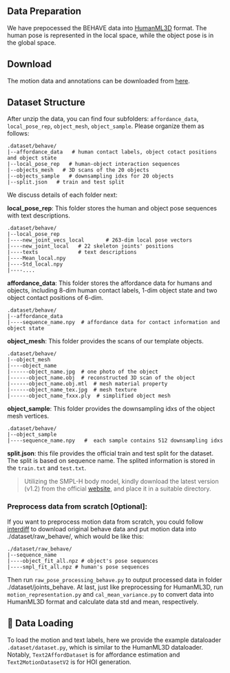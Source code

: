 

## Data Preparation

We have prepocessed the BEHAVE data into [HumanML3D](https://github.com/EricGuo5513/HumanML3D) format. The human pose is represented in the local space, while the object pose is in the global space.

## Download
The motion data and annotations can be downloaded from [here](https://drive.google.com/file/d/168EPBHlzUZidJG-xaE0YZ6k4fByGTGo4/view?usp=sharing).


## Dataset Structure
After unzip the data, you can find four subfolders: `affordance_data`, `local_pose_rep`, `object_mesh`,  `object_sample`. Please organize them as follows:
```
.dataset/behave/
|--affordance_data   # human contact labels, object cotact positions and object state
|--local_pose_rep   # human-object interaction sequences
|--objects_mesh   # 3D scans of the 20 objects
|--objects_sample   # downsampling idxs for 20 objects
|--split.json   # train and test split
```
We discuss details of each folder next:

**local_pose_rep**: This folder stores the human and object pose sequences with text descriptions.

```
.dataset/behave/
|--local_pose_rep          
|----new_joint_vecs_local       # 263-dim local pose vectors
|----new_joint_local   # 22 skeleton joints' positions 
|----texts             # text descriptions
|----Mean_local.npy      
|----Std_local.npy
|----....     
```

**affordance_data**: This folder stores the affordance data for humans and objects, including 8-dim human contact labels, 1-dim object state and two object contact positions of 6-dim.
```
.dataset/behave/
|--affordance_data  
|----sequence_name.npy  # affordance data for contact information and object state

```

**object_mesh**: This folder provides the scans of our template objects. 
```
.dataset/behave/
|--object_mesh
|----object_name
|------object_name.jpg  # one photo of the object
|------object_name.obj  # reconstructed 3D scan of the object
|------object_name.obj.mtl  # mesh material property
|------object_name_tex.jpg  # mesh texture
|------object_name_fxxx.ply  # simplified object mesh 
```

**object_sample**: This folder provides the downsampling idxs of the object mesh vertices.
```
.dataset/behave/
|--object_sample
|----sequence_name.npy   #  each sample contains 512 downsampling idxs
```

**split.json**: this file provides the official train and test split for the dataset. The split is based on sequence name. The splited information is stored in the `train.txt` and `test.txt`.

> Utilizing the SMPL-H body model, kindly download the latest version (v1.2) from the official [website](https://mano.is.tue.mpg.de/), and place it in a suitable directory.


### Preprocess data from scratch [Optional]: 
If you want to preprocess motion data from scratch, you could follow [interdiff](https://github.com/Sirui-Xu/InterDiff/blob/main/interdiff/README.md) to download original behave data and put motion data into ./dataset/raw_behave/, which would be like this: 
```
./dataset/raw_behave/
|--sequence_name
|----object_fit_all.npz # object's pose sequences
|----smpl_fit_all.npz # human's pose sequences
```
Then run `raw_pose_processing_behave.py` to output processed data in folder ./dataset/joints_behave. At last, just like preprocessing for HumanML3D, run `motion_representation.py` and `cal_mean_variance.py` to convert data into HumanML3D format and calculate data std and mean, respectively.




## 🚀  Data Loading 
To load the motion and text labels, here we provide the example dataloader `.dataset/dataset.py`, which is similar to the HumanML3D dataloader. Notably, `Text2AffordDataset` is for affordance estimation and `Text2MotionDatasetV2` is for HOI generation.





